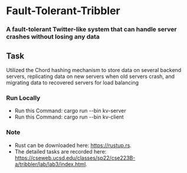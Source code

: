 # Fault-Tolerant-Tribbler

### A fault-tolerant Twitter-like system that can handle server crashes without losing any data 

## Task
Utilized the Chord hashing mechanism to store data on several backend servers, replicating data on new servers
when old servers crash, and migrating data to recovered servers for load balancing

### Run Locally
* Run this Command: cargo run --bin kv-server
* Run this Command: cargo run --bin kv-client

### Note
* Rust can be downloaded here: https://rustup.rs.
* The detailed tasks are recorded here: https://cseweb.ucsd.edu/classes/sp22/cse223B-a/tribbler/lab/lab3/index.html.
